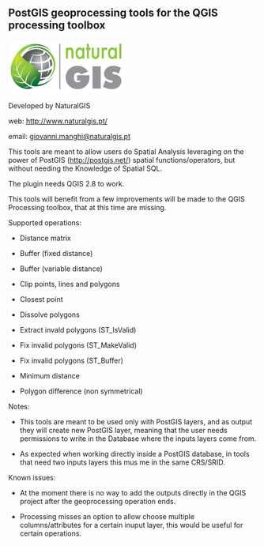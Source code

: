 PostGIS geoprocessing tools for the QGIS processing toolbox
--------------------------------------

![](/icons/naturalgis.png)

Developed by NaturalGIS 

web: http://www.naturalgis.pt/ 

email: giovanni.manghi@naturalgis.pt

This tools are meant to allow users do Spatial Analysis leveraging on the power of PostGIS (http://postgis.net/) spatial functions/operators, but without needing the Knowledge of Spatial SQL.

The plugin needs QGIS 2.8 to work.

This tools will benefit from a few improvements will be made to the QGIS Processing toolbox, that at this time are missing.

Supported operations:

- Distance matrix

- Buffer (fixed distance)

- Buffer (variable distance)

- Clip points, lines and polygons

- Closest point

- Dissolve polygons

- Extract invald polygons (ST_IsValid)

- Fix invalid polygons (ST_MakeValid)

- Fix invalid polygons (ST_Buffer)

- Minimum distance

- Polygon difference (non symmetrical)

Notes:

- This tools are meant to be used only with PostGIS layers, and as output they will create new PostGIS layer, meaning that the user needs permissions to write in the Database where the inputs layers come from.

- As expected when working directly inside a PostGIS database, in tools that need two inputs layers this mus me in the same CRS/SRID.

Known issues:

- At the moment there is no way to add the outputs directly in the QGIS project after the geoprocessing operation ends.

- Processing misses an option to allow choose multiple columns/attributes for a certain inuput layer, this would be useful for certain operations.

